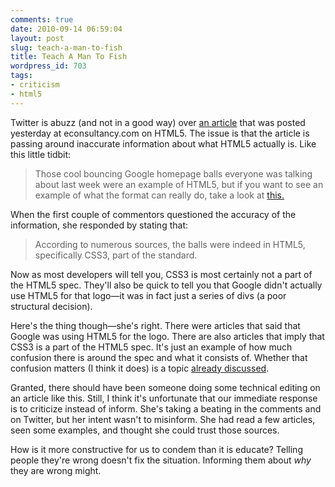 ```yaml
---
comments: true
date: 2010-09-14 06:59:04
layout: post
slug: teach-a-man-to-fish
title: Teach A Man To Fish
wordpress_id: 703
tags:
- criticism
- html5
---
```


Twitter is abuzz (and not in a good way) over [an article](http://econsultancy.com/uk/blog/6573-why-it-s-time-to-pay-attention-to-html5) that was posted yesterday at econsultancy.com on HTML5. The issue is that the article is passing around inaccurate information about what HTML5 actually is. Like this little tidbit:


> Those cool bouncing Google homepage balls everyone was talking about last week were an example of HTML5, but if you want to see an example of what the format can really do, take a look at [this.](http://www.thewildernessdowntown.com/)


When the first couple of commentors questioned the accuracy of the information, she responded by stating that:


> According to numerous sources, the balls were indeed in HTML5, specifically CSS3, part of the standard.


Now as most developers will tell you, CSS3 is most certainly not a part of the HTML5 spec. They'll also be quick to tell you that Google didn't actually use HTML5 for that logo—it was in fact just a series of divs (a poor structural decision).

Here's the thing though—she's right. There were articles that said that Google was using HTML5 for the logo. There are also articles that imply that CSS3 is a part of the HTML5 spec. It's just an example of how much confusion there is around the spec and what it consists of. Whether that confusion matters (I think it does) is a topic [already discussed](http://jeffcroft.com/blog/2010/aug/02/term-html5/).

Granted, there should have been someone doing some technical editing on an article like this. Still, I think it's unfortunate that our immediate response is to criticize instead of inform. She's taking a beating in the comments and on Twitter, but her intent wasn't to misinform. She had read a few articles, seen some examples, and thought she could trust those sources.

How is it more constructive for us to condem than it is educate? Telling people they're wrong doesn't fix the situation. Informing them about _why_ they are wrong might.
